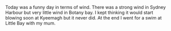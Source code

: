 Today was a funny day in terms of wind. There was a strong wind in Sydney Harbour but very little wind in Botany bay. I kept thinking it would start blowing soon at Kyeemagh but it never did. At the end I went for a swim at Little Bay with my mum.